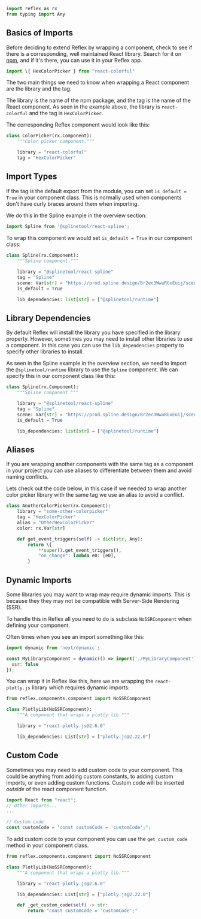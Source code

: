 ```python exec
import reflex as rx
from typing import Any
```
## Basics of Imports

Before deciding to extend Reflex by wrapping a component, check to see if there is a corresponding, well maintained React library. Search for it on [npm](https://www.npmjs.com/), and if it's there, you can use it in your Reflex app.

```javascript 
import \{ HexColorPicker } from "react-colorful"
```

The two main things we need to know when wrapping a React component are the library and the tag.

The library is the name of the npm package, and the tag is the name of the React component. As seen in the example above, the library is `react-colorful` and the tag is `HexColorPicker`.

The corresponding Reflex component would look like this:

```python
class ColorPicker(rx.Component):
    """Color picker component."""

    library = "react-colorful"
    tag = "HexColorPicker"
```

## Import Types

If the tag is the default export from the module, you can set `is_default = True` in your component class. This is normally used when components don't have curly braces around them when importing.

We do this in the Spline example in the overview section:

```javascript
import Spline from '@splinetool/react-spline';
```

To wrap this component we would set `is_default = True` in our component class:

```python
class Spline(rx.Component):
    """Spline component."""
 
    library = "@splinetool/react-spline"
    tag = "Spline"
    scene: Var[str] = "https://prod.spline.design/Br2ec3WwuRGxEuij/scene.splinecode"
    is_default = True

    lib_dependencies: list[str] = ["@splinetool/runtime"]
```

## Library Dependencies

By default Reflex will install the library you have specified in the library property. However, sometimes you may need to install other libraries to use a component. In this case you can use the `lib_dependencies` property to specify other libraries to install.


As seen in the Spline example in the overview section, we need to import the `@splinetool/runtime` library to use the `Spline` component. We can specify this in our component class like this:

```python
class Spline(rx.Component):
    """Spline component."""

    library = "@splinetool/react-spline"
    tag = "Spline"
    scene: Var[str] = "https://prod.spline.design/Br2ec3WwuRGxEuij/scene.splinecode"
    is_default = True

    lib_dependencies: list[str] = ["@splinetool/runtime"]
```


## Aliases

If you are wrapping another components with the same tag as a component in your project you can use aliases to differentiate between them and avoid naming conflicts.

Lets check out the code below, in this case if we needed to wrap another color picker library with the same tag we use an alias to avoid a conflict.

```python
class AnotherColorPicker(rx.Component):
    library = "some-other-colorpicker"
    tag = "HexColorPicker"
    alias = "OtherHexColorPicker"
    color: rx.Var[str]

    def get_event_triggers(self) -> dict[str, Any]:
        return \{
            **super().get_event_triggers(),
            "on_change": lambda e0: [e0],
        }
```

## Dynamic Imports

Some libraries you may want to wrap may require dynamic imports. This is because they they may not be compatible with Server-Side Rendering (SSR).


To handle this in Reflex all you need to do is subclass `NoSSRComponent` when defining your component.


Often times when you see an import something like this:

```javascript
import dynamic from 'next/dynamic';

const MyLibraryComponent = dynamic(() => import('./MyLibraryComponent'), {
  ssr: false
});
```

You can wrap it in Reflex like this, here we are wrapping the `react-plotly.js` library which requires dynamic imports:


```python
from reflex.components.component import NoSSRComponent

class PlotlyLib(NoSSRComponent):
    """A component that wraps a plotly lib."""

    library = "react-plotly.js@2.6.0"

    lib_dependencies: List[str] = ["plotly.js@2.22.0"]
```

## Custom Code

Sometimes you may need to add custom code to your component. This could be anything from adding custom constants, to adding custom imports, or even adding custom functions. Custom code will be inserted _outside_ of the react component function.

```javascript
import React from "react";
// Other imports...
...

// Custom code
const customCode = "const customCode = 'customCode';";
```

To add custom code to your component you can use the `get_custom_code` method in your component class.

```python
from reflex.components.component import NoSSRComponent

class PlotlyLib(NoSSRComponent):
    """A component that wraps a plotly lib."""

    library = "react-plotly.js@2.6.0"

    lib_dependencies: List[str] = ["plotly.js@2.22.0"]

    def _get_custom_code(self) -> str:
        return "const customCode = 'customCode';"
```